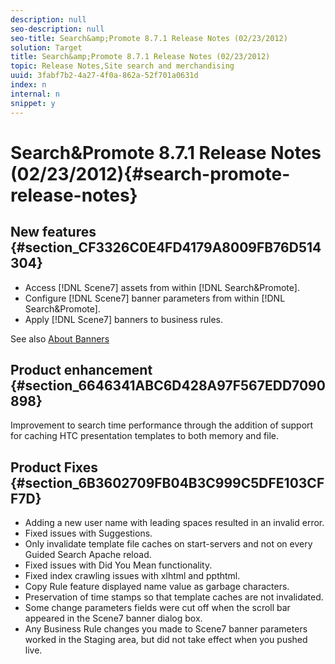 ```yaml
---
description: null
seo-description: null
seo-title: Search&amp;Promote 8.7.1 Release Notes (02/23/2012)
solution: Target
title: Search&amp;Promote 8.7.1 Release Notes (02/23/2012)
topic: Release Notes,Site search and merchandising
uuid: 3fabf7b2-4a27-4f0a-862a-52f701a0631d
index: n
internal: n
snippet: y
---
```


# Search&amp;Promote 8.7.1 Release Notes (02/23/2012){#search-promote-release-notes}

## New features {#section_CF3326C0E4FD4179A8009FB76D514304}

* Access [!DNL Scene7] assets from within [!DNL Search&amp;Promote]. 
* Configure [!DNL Scene7] banner parameters from within [!DNL Search&amp;Promote]. 
* Apply [!DNL Scene7] banners to business rules.

See also [About Banners](../c-about-design-menu/c-about-banners.md#concept_5BBE01FEC6134393B43CC917C8CC64DA)

## Product enhancement {#section_6646341ABC6D428A97F567EDD7090898}

Improvement to search time performance through the addition of support for caching HTC presentation templates to both memory and file.

## Product Fixes {#section_6B3602709FB04B3C999C5DFE103CFF7D}

* Adding a new user name with leading spaces resulted in an invalid error. 
* Fixed issues with Suggestions. 
* Only invalidate template file caches on start-servers and not on every Guided Search Apache reload. 
* Fixed issues with Did You Mean functionality. 
* Fixed index crawling issues with xlhtml and ppthtml. 
* Copy Rule feature displayed name value as garbage characters. 
* Preservation of time stamps so that template caches are not invalidated. 
* Some change parameters fields were cut off when the scroll bar appeared in the Scene7 banner dialog box. 
* Any Business Rule changes you made to Scene7 banner parameters worked in the Staging area, but did not take effect when you pushed live.

